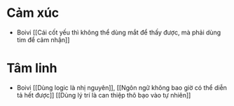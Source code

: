 # Cảm xúc
- Boivi [[Cái cốt yếu thì không thể dùng mắt để thấy được, mà phải dùng tim để cảm nhận]]

# Tâm linh
- Boivi [[Dùng logic là nhị nguyên]], [[Ngôn ngữ không bao giờ có thể diễn tả hết được]] [[Dùng lý trí là can thiệp thô bạo vào tự nhiên]]